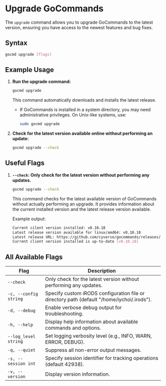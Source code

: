 # Upgrade GoCommands

The `upgrade` command allows you to upgrade GoCommands to the latest version, ensuring you have access to the newest features and bug fixes.

## Syntax
```sh
gocmd upgrade [flags]
```

## Example Usage

1. **Run the upgrade command:**
   ```bash
   gocmd upgrade
   ```  

   This command automatically downloads and installs the latest release.

   - If GoCommands is installed in a system directory, you may need administrative privileges. On Unix-like systems, use:
      ```bash
      sudo gocmd upgrade
      ```

2. **Check for the latest version available online without performing an update:**
   ```bash
   gocmd upgrade --check
   ```

## Useful Flags

1. **`--check`: Only check for the latest version without performing any updates.**
   ```sh
   gocmd upgrade --check
   ```

   This command checks for the latest available version of GoCommands without actually performing an upgrade. It provides information about the current installed version and the latest release version available.

   Example output:
   ```sh
   Current cilent version installed: v0.10.18
   Latest release version available for linux/amd64: v0.10.18
   Latest release URL: https://github.com/cyverse/gocommands/releases/tag/v0.10.18
   Current client version installed is up-to-date [v0.10.18]
   ```

## All Available Flags

| Flag                  | Description                                                                 |
|-----------------------|-----------------------------------------------------------------------------|
| `--check`             | Only check for the latest version without performing any updates.           |
| `-c, --config string` | Specify custom iRODS configuration file or directory path (default "/home/iychoi/.irods"). |
| `-d, --debug`         | Enable verbose debug output for troubleshooting.                            |
| `-h, --help`          | Display help information about available commands and options.              |
| `--log_level string`  | Set logging verbosity level (e.g., INFO, WARN, ERROR, DEBUG).               |
| `-q, --quiet`         | Suppress all non-error output messages.                                     |
| `-s, --session int`   | Specify session identifier for tracking operations (default 42938).         |
| `-v, --version`       | Display version information.                                                |
